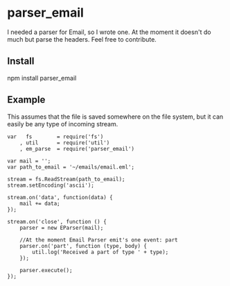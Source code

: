 parser_email
============

I needed a parser for Email, so I wrote one. At the moment it doesn't do much but parse the headers. Feel free to contribute.

Install
-------

npm install parser_email

Example
-------

This assumes that the file is saved somewhere on the file system, but it can easily be any type of incoming stream.

    var   fs        = require('fs')
        , util      = require('util')
        , em_parse  = require('parser_email')

    var mail = '';
    var path_to_email = '~/emails/email.eml';

    stream = fs.ReadStream(path_to_email);
    stream.setEncoding('ascii');

    stream.on('data', function(data) {
    	mail += data;
    });

    stream.on('close', function () {
    	parser = new EParser(mail);

        //At the moment Email Parser emit's one event: part
        parser.on('part', function (type, body) {
            util.log('Received a part of type ' + type);
        });

        parser.execute();
    });
